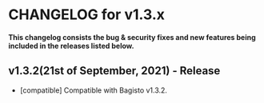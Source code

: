 # CHANGELOG for v1.3.x

#### This changelog consists the bug & security fixes and new features being included in the releases listed below.

## **v1.3.2(21st of September, 2021)** - Release

* [compatible] Compatible with Bagisto v1.3.2.